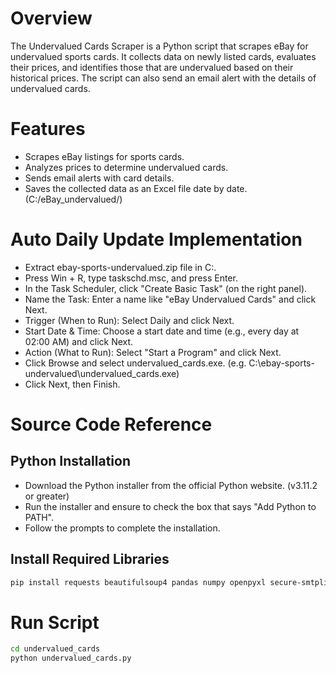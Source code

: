 # Overview

The Undervalued Cards Scraper is a Python script that scrapes eBay for undervalued sports cards. It collects data on newly listed cards, evaluates their prices, and identifies those that are undervalued based on their historical prices. The script can also send an email alert with the details of undervalued cards.

# Features

-   Scrapes eBay listings for sports cards.
-   Analyzes prices to determine undervalued cards.
-   Sends email alerts with card details.
-   Saves the collected data as an Excel file date by date.(C:/eBay_undervalued/)

# Auto Daily Update Implementation

-   Extract ebay-sports-undervalued.zip file in C:\.
-   Press Win + R, type taskschd.msc, and press Enter.
-   In the Task Scheduler, click "Create Basic Task" (on the right panel).
-   Name the Task: Enter a name like "eBay Undervalued Cards" and click Next.
-   Trigger (When to Run): Select Daily and click Next.
-   Start Date & Time: Choose a start date and time (e.g., every day at 02:00 AM) and click Next.
-   Action (What to Run): Select "Start a Program" and click Next.
-   Click Browse and select undervalued_cards.exe. (e.g. C:\ebay-sports-undervalued\undervalued_cards.exe)
-   Click Next, then Finish.

# Source Code Reference

## Python Installation

-   Download the Python installer from the official Python website. (v3.11.2 or greater)
-   Run the installer and ensure to check the box that says "Add Python to PATH".
-   Follow the prompts to complete the installation.

## Install Required Libraries

```bash
pip install requests beautifulsoup4 pandas numpy openpyxl secure-smtplib yagmail
```

# Run Script

```bash
cd undervalued_cards
python undervalued_cards.py
```
